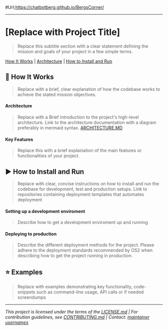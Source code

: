 #Url;https://chatbotberg.github.io/BergsCorner/
********
# [Replace with Project Title]
> Replace this subtitle section with a clear statement defining the mission and goals of your project in a few simple terms.

[How It Works](#🧭-how-it-works) | [Architecture](#architecture) | [ How to Install and Run](#▶️-how-to-install-and-run)

## 🧭 How It Works
> Replace with a brief, clear explanation of how the codebase works to achieve the stated mission objectives.

#### Architecture

> Replace with a Brief introduction to the project's high-level architecture. Link to the architecture documentation with a diagram preferably in mermaid syntax.
[ARCHITECTURE.MD](./docs/ARCHITECTURE.MD)

#### Key Features

> Replace this with a brief explaination of the main features or functionalities of your project.

## ▶️ How to Install and Run
> Replace with clear, concise instructions on how to install and run the codebase for development, test and production setups. Link to repositories containing deployment templates that automates deployment

#### Setting up a development enviroment
> Describe how to get a development enviroment up and running

#### Deploying to production
> Describe the different deployment methods for the project. Please adhere to the deployment standards recommended by OS2 when describing how to get the project running in production.

#### 

## :star: Examples

> Replace with examples demonstrating key functionality, code-snippets such as command-line usage, API calls or if needed screendumps

---

*This project is licensed under the terms of the [LICENSE.md](LICENSE.md) | For contribution guidelines, see [CONTRIBUTING.md](CONTRIBUTING.md) | Contact: [maintainer usernames]()*


